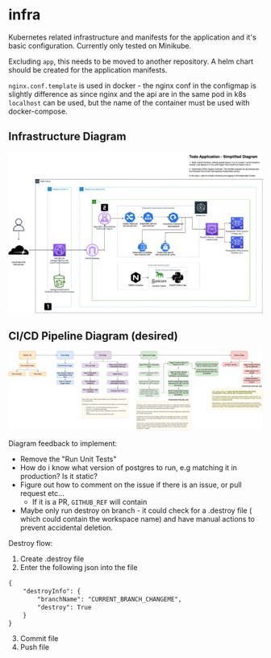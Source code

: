# infra

Kubernetes related infrastructure and manifests for the application and it's basic configuration.
Currently only tested on Minikube.

Excluding `app`, this needs to be moved to another repository.
A helm chart should be created for the application manifests.

`nginx.conf.template` is used in docker - the nginx conf in the configmap is slightly difference as since nginx and the api are in the same pod in k8s `localhost` can be used, but the name of the container must be used with docker-compose.

## Infrastructure Diagram

![Diagram](diagram.png)

## CI/CD Pipeline Diagram (desired)

![CID Diagram](backend-ci-pipeline-revision-1.png)

Diagram feedback to implement:
* Remove the "Run Unit Tests"
* How do i know what version of postgres to run, e.g matching it in production? Is it static?
* Figure out how to comment on the issue if there is an issue, or pull request etc...
    * If it is a PR, `GITHUB_REF` will contain
* Maybe only run destroy on branch - it could check for a .destroy file ( which could contain the workspace name) and have manual actions to prevent accidental deletion.

Destroy flow:
1. Create .destroy file
2. Enter the following json into the file
```
{
    "destroyInfo": {
        "branchName": "CURRENT_BRANCH_CHANGEME",
        "destroy": True
    }
}
```
3. Commit file
4. Push file
